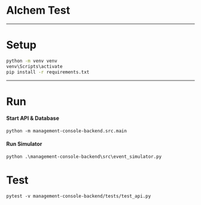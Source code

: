 # Alchem Test
---
# Setup
```bash
python -m venv venv
venv\Scripts\activate
pip install -r requirements.txt
```
---
# Run
#### Start API & Database
```
python -m management-console-backend.src.main
```
#### Run Simulator
```
python .\management-console-backend\src\event_simulator.py
```
# Test 
```
pytest -v management-console-backend/tests/test_api.py
```